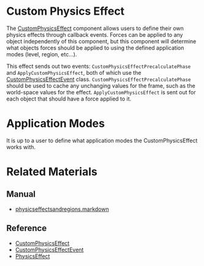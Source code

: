 # Custom Physics Effect
The [CustomPhysicsEffect](https://plasmaengine.github.io/PlasmaDocs/Plasma1/C++/code_reference/class_reference/customphysicseffect.markdown) component allows users to define their own physics effects through callback events. Forces can be applied to any object independently of this component, but this component will determine what objects forces should be applied to using the defined application modes (level, region, etc...).

This effect sends out two events: `CustomPhysicsEffectPrecalculatePhase` and `ApplyCustomPhysicsEffect`, both of which use the [CustomPhysicsEffectEvent](https://plasmaengine.github.io/PlasmaDocs/Plasma1/C++/code_reference/class_reference/customphysicseffectevent.markdown) class. `CustomPhysicsEffectPrecalculatePhase` should be used to cache any unchanging values for the frame, such as the world-space values for the effect. `ApplyCustomPhysicsEffect` is sent out for each object that should have a force applied to it.

# Application Modes
It is up to a user to define what application modes the CustomPhysicsEffect works with.

# Related Materials
## Manual
- [physicseffectsandregions.markdown](https://plasmaengine.github.io/PlasmaDocs/Plasma1/Editor/physics/physicseffectsandregions.markdown)

## Reference
- [CustomPhysicsEffect](https://plasmaengine.github.io/PlasmaDocs/Plasma1/C++/code_reference/class_reference/customphysicseffect.markdown)
- [CustomPhysicsEffectEvent](https://plasmaengine.github.io/PlasmaDocs/Plasma1/C++/code_reference/class_reference/customphysicseffectevent.markdown)
- [PhysicsEffect](https://plasmaengine.github.io/PlasmaDocs/Plasma1/C++/code_reference/class_reference/physicseffect.markdown) 

 